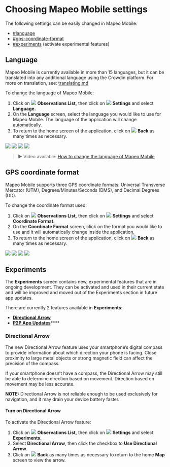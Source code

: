 # Choosing Mapeo Mobile settings

The following settings can be easily changed in Mapeo Mobile:

* [#language](app-settings.md#language "mention")
* [#gps-coordinate-format](app-settings.md#gps-coordinate-format "mention")
* [#experiments](app-settings.md#experiments "mention") (activate experimental features)

## Language

Mapeo Mobile is currently available in more than 15 languages, but it can be translated into any additional language using the Crowdin platform. For more on translation, see: [translating.md](../customization-options/translating.md "mention")

To change the language of Mapeo Mobile:

1. Click on ![](<../../.gitbook/assets/app icons\_observation-list\_35px.png>) **Observations List,** then click on ![](../../.gitbook/assets/app\_icons\_Settings.png) **Settings** and select **Language.**
2. On the **Language** screen, select the language you would like to use for Mapeo Mobile. The language of the application will change automatically.
3. To return to the home screen of the application, click on ![](../../.gitbook/assets/app\_icons\_back\_arrow.png) **Back** as many times as necessary.

![](../../.gitbook/assets/Homescreen-Observations\_list\_button.jpg) ![](../../.gitbook/assets/Mm\_Observations\_list\_screen\_settings\_button.jpg) ![](../../.gitbook/assets/Mm\_Settings\_screen\_select\_Language.jpg) ![](../../.gitbook/assets/Mm\_language\_screen.jpg)

> **▶** Video available: [How to change the language of Mapeo Mobile](https://www.youtube.com/watch?v=-hhrbi\_dvGU\&list=PLI10lL3Yr-k2MUMquVTaQxZoiQqfT\_eID\&index=5\&t=31s)

## GPS coordinate format

Mapeo Mobile supports three GPS coordinate formats: Universal Transverse Mercator (UTM), Degrees/Minutes/Seconds (DMS), and Decimal Degrees (DD).

To change the coordinate format used:

1. Click on ![](<../../.gitbook/assets/app icons\_observation-list\_35px.png>) **Observations List,** then click on ![](../../.gitbook/assets/app\_icons\_Settings.png) **Settings** and select **Coordinate Format.**
2. On the **Coordinate Format** screen, click on the format you would like to use and it will automatically change inside the application.
3. To return to the home screen of the application, click on ![](../../.gitbook/assets/app\_icons\_back\_arrow.png) **Back** as many times as necessary.

![](../../.gitbook/assets/Homescreen-Observations\_list\_button.jpg) ![](../../.gitbook/assets/Mm\_Observations\_list\_screen\_settings\_button.jpg) ![](../../.gitbook/assets/Mm\_Settings\_screen\_select\_Coordinate\_format.jpg) ![](../../.gitbook/assets/Mm\_Coordinate\_Format\_screen\_no\_callout.jpg)

## Experiments

The **Experiments** screen contains new, experimental features that are in ongoing development. They can be activated and used in their current state and will be improved and moved out of the Experiments section in future app updates.

There are currently 2 features available in **Experiments**:

* ****[**Directional Arrow**](app-settings.md#undefined)****
* [**P2P App Updates**](updating-mapeo-mobile.md#updating-mapeo-mobile-via-p2p-peer-to-peer-app-updates)****

### Directional Arrow

The new Directional Arrow feature uses your smartphone’s digital compass to provide information about which direction your phone is facing. Close proximity to large metal objects or strong magnetic field can affect the precision of the compass.

If your smartphone doesn’t have a compass, the Directional Arrow may still be able to determine direction based on movement. Direction based on movement may be less accurate.

**NOTE:** Directional Arrow is not reliable enough to be used exclusively for navigation, and it may drain your device battery faster.

#### Turn on Directional Arrow

To activate the Directional Arrow feature:

1. Click on ![](<../../.gitbook/assets/app icons\_observation-list\_35px.png>) **Observations List,** then click on ![](../../.gitbook/assets/app\_icons\_Settings.png) **Settings** and select **Experiments.**
2. Select **Directional Arrow**, then click the checkbox to **Use Directional Arrow**.
3. Click on ![](../../.gitbook/assets/app\_icons\_back\_arrow.png) **Back** as many times as necessary to return to the home **Map** screen to view the arrow.
